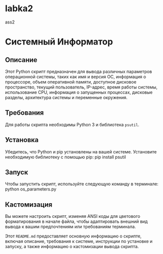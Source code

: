 # labka2
ass2
# Системный Информатор

## Описание
Этот Python скрипт предназначен для вывода различных параметров операционной системы, таких как имя и версия ОС, информация о процессоре, объем оперативной памяти, доступное дисковое пространство, текущий пользователь, IP-адрес, время работы системы, использование CPU, информация о запущенных процессах, дисковые разделы, архитектура системы и переменные окружения.

## Требования
Для работы скрипта необходимы Python 3 и библиотека `psutil`.

## Установка
Убедитесь, что Python и pip установлены на вашей системе. Установите необходимую библиотеку с помощью pip:
pip install psutil

## Запуск
Чтобы запустить скрипт, используйте следующую команду в терминале:
python os_parameters.py

## Кастомизация
Вы можете настроить скрипт, изменяя ANSI коды для цветового форматирования в начале файла, чтобы адаптировать внешний вид вывода к вашим предпочтениям или требованиям терминала.


Этот `README.md` предоставляет основную информацию о скрипте, включая описание, требования к системе, инструкции по установке и запуску, а также информацию о кастомизации вывода скрипта.
